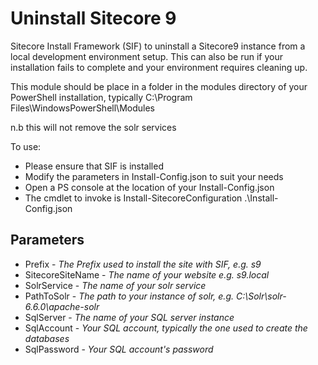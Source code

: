 # Uninstall Sitecore 9

Sitecore Install Framework (SIF) to uninstall a Sitecore9 instance from a local development environment setup.  This can also be run if your installation fails to complete and your environment requires cleaning up.

This module should be place in a folder in the modules directory of your PowerShell installation, typically C:\Program Files\WindowsPowerShell\Modules

n.b this will not remove the solr services

To use:

* Please ensure that SIF is installed
* Modify the parameters in Install-Config.json to suit your needs
* Open a PS console at the location of your Install-Config.json
* The cmdlet to invoke is Install-SitecoreConfiguration .\Install-Config.json

## Parameters

* Prefix - _The Prefix used to install the site with SIF, e.g. s9_
* SitecoreSiteName - _The name of your website e.g. s9.local_
* SolrService - _The name of your solr service_
* PathToSolr - _The path to your instance of solr, e.g. C:\Solr\solr-6.6.0\apache-solr_
* SqlServer - _The name of your SQL server instance_
* SqlAccount - _Your SQL account, typically the one used to create the databases_
* SqlPassword -  _Your SQL account's password_
